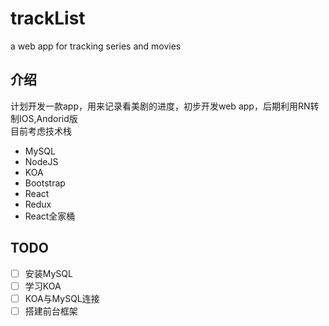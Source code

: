 # trackList
a web app for tracking series and movies

## 介绍
计划开发一款app，用来记录看美剧的进度，初步开发web app，后期利用RN转制IOS,Andorid版  
目前考虑技术栈
- MySQL
- NodeJS
- KOA
- Bootstrap
- React
- Redux
- React全家桶

## TODO
- [ ] 安装MySQL
- [ ] 学习KOA
- [ ] KOA与MySQL连接
- [ ] 搭建前台框架

